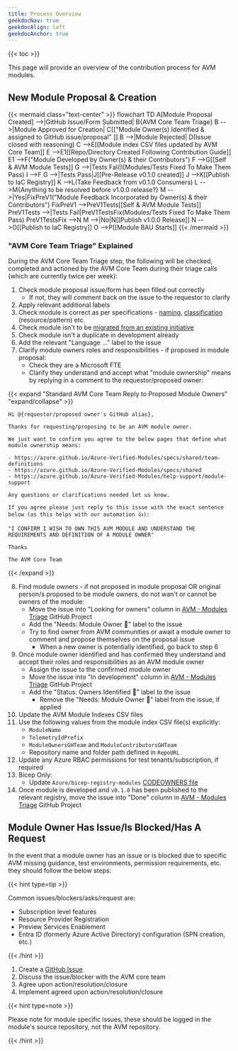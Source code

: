 ```yaml
---
title: Process Overview
geekdocNav: true
geekdocAlign: left
geekdocAnchor: true
---
```


{{< toc >}}

This page will provide an overview of the contribution process for AVM modules.

## New Module Proposal & Creation

{{< mermaid class="text-center" >}}
flowchart TD
    A[Module Proposal Created] -->|GitHub Issue/Form Submitted| B{AVM Core Team Triage}
    B -->|Module Approved for Creation| C[["Module Owner(s) Identified & assigned to GitHub issue/proposal" ]]
    B -->|Module Rejected| D(Issue closed with reasoning)
    C -->E[[Module index CSV files updated by AVM Core Team]]
    E -->E1[[Repo/Directory Created Following Contribution Guide]]
    E1 -->F("Module Developed by Owner(s) & their Contributors")
    F -->G[[Self & AVM Module Tests]]
    G -->|Tests Fail|I(Modules/Tests Fixed To Make Them Pass)
    I -->F
    G -->|Tests Pass|J[[Pre-Release v0.1.0 created]]
    J -->K[[Publish to IaC Registry]]
    K -->L(Take Feedback from v0.1.0 Consumers)
    L -->M{Anything to be resolved before v1.0.0 release?}
    M -->|Yes|FixPreV1("Module Feedback Incorporated by Owner(s) & their Contributors")
    FixPreV1 -->PreV1Tests[[Self & AVM Module Tests]]
    PreV1Tests -->|Tests Fail|PreV1TestsFix(Modules/Tests Fixed To Make Them Pass)
    PreV1TestsFix -->N
    M -->|No|N[[Publish v1.0.0 Release]]
    N -->O[[Publish to IaC Registry]]
    O -->P[[Module BAU Starts]]
{{< /mermaid >}}

### "AVM Core Team Triage" Explained

During the AVM Core Team Triage step, the following will be checked, completed and actioned by the AVM Core Team during their triage calls (which are currently twice per week):

1. Check module proposal issue/form has been filled out correctly
   - If not, they will comment back on the issue to the requestor to clarify
2. Apply relevant additional labels
3. Check module is correct as per specifications - [naming](/Azure-Verified-Modules/specs/shared/#id-rmnfr1---category-naming---module-naming), [classification](/Azure-Verified-Modules/specs/shared/module-classifications/) (resource/pattern) etc.
4. Check module isn't to be [migrated from an existing initiative](/Azure-Verified-Modules/faq/#what-is-happening-to-existing-initiatives-like-carml-and-tfvm)
5. Check module isn't a duplicate in development already
6. Add the relevant "Language ..." label to the issue
7. Clarify module owners roles and responsibilities - if proposed in module proposal:
   - Check they are a Microsoft FTE
   - Clarify they understand and accept what "module ownership" means by replying in a comment to the requestor/proposed owner:

{{< expand "Standard AVM Core Team Reply to Proposed Module Owners" "expand/collapse" >}}
```text
Hi @{requestor/proposed owner's GitHub alias},

Thanks for requesting/proposing to be an AVM module owner.

We just want to confirm you agree to the below pages that define what module ownership means:

- https://azure.github.io/Azure-Verified-Modules/specs/shared/team-definitions
- https://azure.github.io/Azure-Verified-Modules/specs/shared
- https://azure.github.io/Azure-Verified-Modules/help-support/module-support

Any questions or clarifications needed let us know.

If you agree please just reply to this issue with the exact sentence below (as this helps with our automation 👍):

"I CONFIRM I WISH TO OWN THIS AVM MODULE AND UNDERSTAND THE REQUIREMENTS AND DEFINITION OF A MODULE OWNER"

Thanks

The AVM Core Team
```
{{< /expand >}}

8. Find module owners - if not proposed in module proposal OR original person/s proposed to be module owners, do not wan't or cannot be owners of the module:
   - Move the issue into "Looking for owners" column in [AVM - Modules Triage](https://aka.ms/avm/moduletriage) GitHub Project
   - Add the "Needs: Module Owner 📣" label to the issue
   - Try to find owner from AVM communities or await a module owner to comment and propose themselves on the proposal issue
     - When a new owner is potentially identified, go back to step 6
9. Once module owner identified and has confirmed they understand and accept their roles and responsibilities as an AVM module owner
   - Assign the issue to the confirmed module owner
   - Move the issue into "In development" column in [AVM - Modules Triage](https://aka.ms/avm/moduletriage) GitHub Project
   - Add the "Status: Owners Identified 🤘" label to the issue
     - Remove the "Needs: Module Owner 📣" label from the issue, if applied
10. Update the AVM Module Indexes CSV files
11. Use the following values from the module index CSV file(s) explicitly:
    - `ModuleName`
    - `TelemetryIdPrefix`
    - `ModuleOwnersGHTeam` and `ModuleContributorsGHTeam`
    - Repository name and folder path defined in `RepoURL`
12. Update any Azure RBAC permissions for test tenants/subscription, if required
13. Bicep Only:
    - Update `Azure/bicep-registry-modules` [CODEOWNERS file](https://github.com/Azure/bicep-registry-modules/blob/main/.github/CODEOWNERS)
14. Once module is developed and `v0.1.0` has been published to the relevant registry, move the issue into "Done" column in [AVM - Modules Triage](https://aka.ms/avm/moduletriage) GitHub Project

## Module Owner Has Issue/Is Blocked/Has A Request

In the event that a module owner has an issue or is blocked due to specific AVM missing guidance, test environments, permission requirements, etc. they should follow the below steps:

{{< hint type=tip >}}

Common issues/blockers/asks/request are:

- Subscription level features
- Resource Provider Registration
- Preview Services Enablement
- Entra ID (formerly Azure Active Directory) configuration (SPN creation, etc.)

{{< /hint >}}

1. Create a [GitHub Issue](https://github.com/Azure/Azure-Verified-Modules/issues/new/choose)
2. Discuss the issue/blocker with the AVM core team
3. Agree upon action/resolution/closure
4. Implement agreed upon action/resolution/closure

{{< hint type=note >}}

Please note for module specific issues, these should be logged in the module's source repository, not the AVM repository.

{{< /hint >}}
